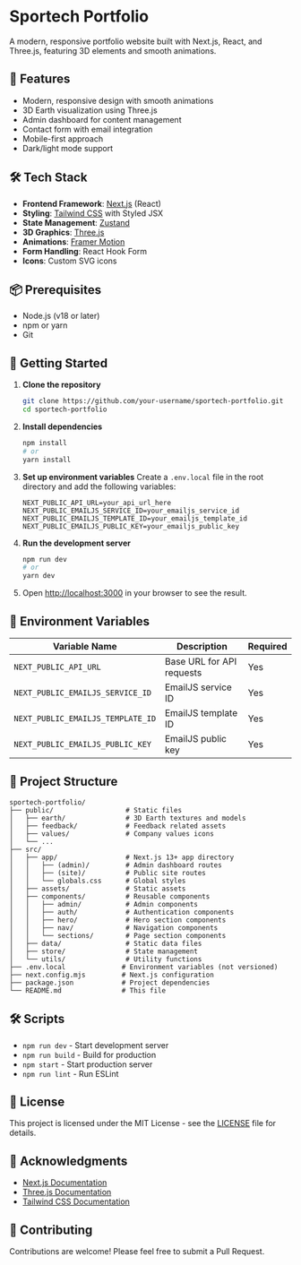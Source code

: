 # Sportech Portfolio

A modern, responsive portfolio website built with Next.js, React, and Three.js, featuring 3D elements and smooth animations.

## 🚀 Features

- Modern, responsive design with smooth animations
- 3D Earth visualization using Three.js
- Admin dashboard for content management
- Contact form with email integration
- Mobile-first approach
- Dark/light mode support

## 🛠 Tech Stack

- **Frontend Framework**: [Next.js](https://nextjs.org/) (React)
- **Styling**: [Tailwind CSS](https://tailwindcss.com/) with Styled JSX
- **State Management**: [Zustand](https://github.com/pmndrs/zustand)
- **3D Graphics**: [Three.js](https://threejs.org/)
- **Animations**: [Framer Motion](https://www.framer.com/motion/)
- **Form Handling**: React Hook Form
- **Icons**: Custom SVG icons

## 📦 Prerequisites

- Node.js (v18 or later)
- npm or yarn
- Git

## 🚀 Getting Started

1. **Clone the repository**

   ```bash
   git clone https://github.com/your-username/sportech-portfolio.git
   cd sportech-portfolio
   ```

2. **Install dependencies**

   ```bash
   npm install
   # or
   yarn install
   ```

3. **Set up environment variables**
   Create a `.env.local` file in the root directory and add the following variables:

   ```env
   NEXT_PUBLIC_API_URL=your_api_url_here
   NEXT_PUBLIC_EMAILJS_SERVICE_ID=your_emailjs_service_id
   NEXT_PUBLIC_EMAILJS_TEMPLATE_ID=your_emailjs_template_id
   NEXT_PUBLIC_EMAILJS_PUBLIC_KEY=your_emailjs_public_key
   ```

4. **Run the development server**

   ```bash
   npm run dev
   # or
   yarn dev
   ```

5. Open [http://localhost:3000](http://localhost:3000) in your browser to see the result.

## 🔧 Environment Variables

| Variable Name                     | Description               | Required |
| --------------------------------- | ------------------------- | -------- |
| `NEXT_PUBLIC_API_URL`             | Base URL for API requests | Yes      |
| `NEXT_PUBLIC_EMAILJS_SERVICE_ID`  | EmailJS service ID        | Yes      |
| `NEXT_PUBLIC_EMAILJS_TEMPLATE_ID` | EmailJS template ID       | Yes      |
| `NEXT_PUBLIC_EMAILJS_PUBLIC_KEY`  | EmailJS public key        | Yes      |

## 📁 Project Structure

```
sportech-portfolio/
├── public/                  # Static files
│   ├── earth/               # 3D Earth textures and models
│   ├── feedback/            # Feedback related assets
│   ├── values/              # Company values icons
│   └── ...
├── src/
│   ├── app/                 # Next.js 13+ app directory
│   │   ├── (admin)/         # Admin dashboard routes
│   │   ├── (site)/          # Public site routes
│   │   └── globals.css      # Global styles
│   ├── assets/              # Static assets
│   ├── components/          # Reusable components
│   │   ├── admin/           # Admin components
│   │   ├── auth/            # Authentication components
│   │   ├── hero/            # Hero section components
│   │   ├── nav/             # Navigation components
│   │   └── sections/        # Page section components
│   ├── data/                # Static data files
│   ├── store/               # State management
│   └── utils/               # Utility functions
├── .env.local              # Environment variables (not versioned)
├── next.config.mjs         # Next.js configuration
├── package.json            # Project dependencies
└── README.md               # This file
```

## 🛠 Scripts

- `npm run dev` - Start development server
- `npm run build` - Build for production
- `npm start` - Start production server
- `npm run lint` - Run ESLint

## 📝 License

This project is licensed under the MIT License - see the [LICENSE](LICENSE) file for details.

## 🙏 Acknowledgments

- [Next.js Documentation](https://nextjs.org/docs)
- [Three.js Documentation](https://threejs.org/docs/)
- [Tailwind CSS Documentation](https://tailwindcss.com/docs)

## 🤝 Contributing

Contributions are welcome! Please feel free to submit a Pull Request.
